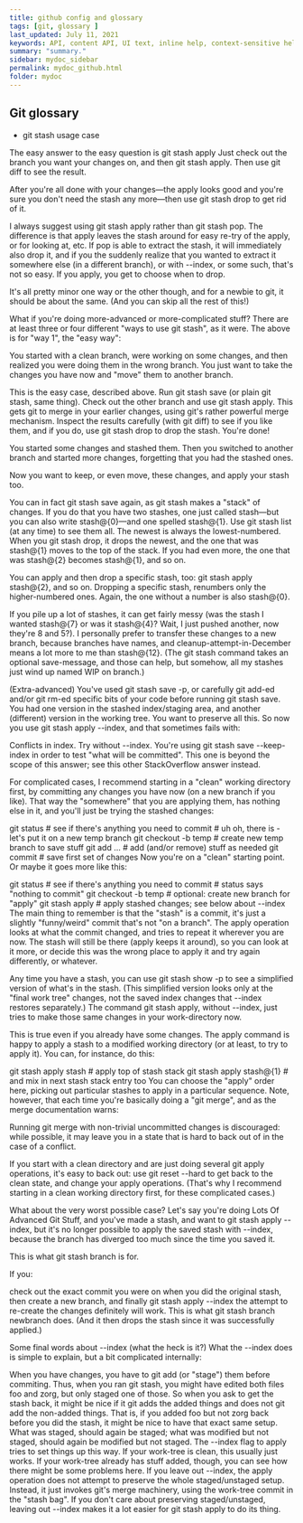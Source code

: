 ```yaml
---
title: github config and glossary
tags: [git, glossary ]
last_updated: July 11, 2021
keywords: API, content API, UI text, inline help, context-sensitive help, popovers, tooltips
summary: "summary."
sidebar: mydoc_sidebar
permalink: mydoc_github.html
folder: mydoc
---
```


## Git glossary


- git stash usage case 
  
The easy answer to the easy question is git stash apply
Just check out the branch you want your changes on, and then git stash apply. Then use git diff to see the result.

After you're all done with your changes—the apply looks good and you're sure you don't need the stash any more—then use git stash drop to get rid of it.

I always suggest using git stash apply rather than git stash pop. The difference is that apply leaves the stash around for easy re-try of the apply, or for looking at, etc. If pop is able to extract the stash, it will immediately also drop it, and if you the suddenly realize that you wanted to extract it somewhere else (in a different branch), or with --index, or some such, that's not so easy. If you apply, you get to choose when to drop.

It's all pretty minor one way or the other though, and for a newbie to git, it should be about the same. (And you can skip all the rest of this!)

What if you're doing more-advanced or more-complicated stuff?
There are at least three or four different "ways to use git stash", as it were. The above is for "way 1", the "easy way":

You started with a clean branch, were working on some changes, and then realized you were doing them in the wrong branch. You just want to take the changes you have now and "move" them to another branch.

This is the easy case, described above. Run git stash save (or plain git stash, same thing). Check out the other branch and use git stash apply. This gets git to merge in your earlier changes, using git's rather powerful merge mechanism. Inspect the results carefully (with git diff) to see if you like them, and if you do, use git stash drop to drop the stash. You're done!

You started some changes and stashed them. Then you switched to another branch and started more changes, forgetting that you had the stashed ones.

Now you want to keep, or even move, these changes, and apply your stash too.

You can in fact git stash save again, as git stash makes a "stack" of changes. If you do that you have two stashes, one just called stash—but you can also write stash@{0}—and one spelled stash@{1}. Use git stash list (at any time) to see them all. The newest is always the lowest-numbered. When you git stash drop, it drops the newest, and the one that was stash@{1} moves to the top of the stack. If you had even more, the one that was stash@{2} becomes stash@{1}, and so on.

You can apply and then drop a specific stash, too: git stash apply stash@{2}, and so on. Dropping a specific stash, renumbers only the higher-numbered ones. Again, the one without a number is also stash@{0}.

If you pile up a lot of stashes, it can get fairly messy (was the stash I wanted stash@{7} or was it stash@{4}? Wait, I just pushed another, now they're 8 and 5?). I personally prefer to transfer these changes to a new branch, because branches have names, and cleanup-attempt-in-December means a lot more to me than stash@{12}. (The git stash command takes an optional save-message, and those can help, but somehow, all my stashes just wind up named WIP on branch.)

(Extra-advanced) You've used git stash save -p, or carefully git add-ed and/or git rm-ed specific bits of your code before running git stash save. You had one version in the stashed index/staging area, and another (different) version in the working tree. You want to preserve all this. So now you use git stash apply --index, and that sometimes fails with:

Conflicts in index.  Try without --index.
You're using git stash save --keep-index in order to test "what will be committed". This one is beyond the scope of this answer; see this other StackOverflow answer instead.

For complicated cases, I recommend starting in a "clean" working directory first, by committing any changes you have now (on a new branch if you like). That way the "somewhere" that you are applying them, has nothing else in it, and you'll just be trying the stashed changes:

git status               # see if there's anything you need to commit
                         # uh oh, there is - let's put it on a new temp branch
git checkout -b temp     # create new temp branch to save stuff
git add ...              # add (and/or remove) stuff as needed
git commit               # save first set of changes
Now you're on a "clean" starting point. Or maybe it goes more like this:

git status               # see if there's anything you need to commit
                         # status says "nothing to commit"
git checkout -b temp     # optional: create new branch for "apply"
git stash apply          # apply stashed changes; see below about --index
The main thing to remember is that the "stash" is a commit, it's just a slightly "funny/weird" commit that's not "on a branch". The apply operation looks at what the commit changed, and tries to repeat it wherever you are now. The stash will still be there (apply keeps it around), so you can look at it more, or decide this was the wrong place to apply it and try again differently, or whatever.

Any time you have a stash, you can use git stash show -p to see a simplified version of what's in the stash. (This simplified version looks only at the "final work tree" changes, not the saved index changes that --index restores separately.) The command git stash apply, without --index, just tries to make those same changes in your work-directory now.

This is true even if you already have some changes. The apply command is happy to apply a stash to a modified working directory (or at least, to try to apply it). You can, for instance, do this:

git stash apply stash      # apply top of stash stack
git stash apply stash@{1}  # and mix in next stash stack entry too
You can choose the "apply" order here, picking out particular stashes to apply in a particular sequence. Note, however, that each time you're basically doing a "git merge", and as the merge documentation warns:

Running git merge with non-trivial uncommitted changes is discouraged: while possible, it may leave you in a state that is hard to back out of in the case of a conflict.

If you start with a clean directory and are just doing several git apply operations, it's easy to back out: use git reset --hard to get back to the clean state, and change your apply operations. (That's why I recommend starting in a clean working directory first, for these complicated cases.)

What about the very worst possible case?
Let's say you're doing Lots Of Advanced Git Stuff, and you've made a stash, and want to git stash apply --index, but it's no longer possible to apply the saved stash with --index, because the branch has diverged too much since the time you saved it.

This is what git stash branch is for.

If you:

check out the exact commit you were on when you did the original stash, then
create a new branch, and finally
git stash apply --index
the attempt to re-create the changes definitely will work. This is what git stash branch newbranch does. (And it then drops the stash since it was successfully applied.)

Some final words about --index (what the heck is it?)
What the --index does is simple to explain, but a bit complicated internally:

When you have changes, you have to git add (or "stage") them before commiting.
Thus, when you ran git stash, you might have edited both files foo and zorg, but only staged one of those.
So when you ask to get the stash back, it might be nice if it git adds the added things and does not git add the non-added things. That is, if you added foo but not zorg back before you did the stash, it might be nice to have that exact same setup. What was staged, should again be staged; what was modified but not staged, should again be modified but not staged.
The --index flag to apply tries to set things up this way. If your work-tree is clean, this usually just works. If your work-tree already has stuff added, though, you can see how there might be some problems here. If you leave out --index, the apply operation does not attempt to preserve the whole staged/unstaged setup. Instead, it just invokes git's merge machinery, using the work-tree commit in the "stash bag". If you don't care about preserving staged/unstaged, leaving out --index makes it a lot easier for git stash apply to do its thing.